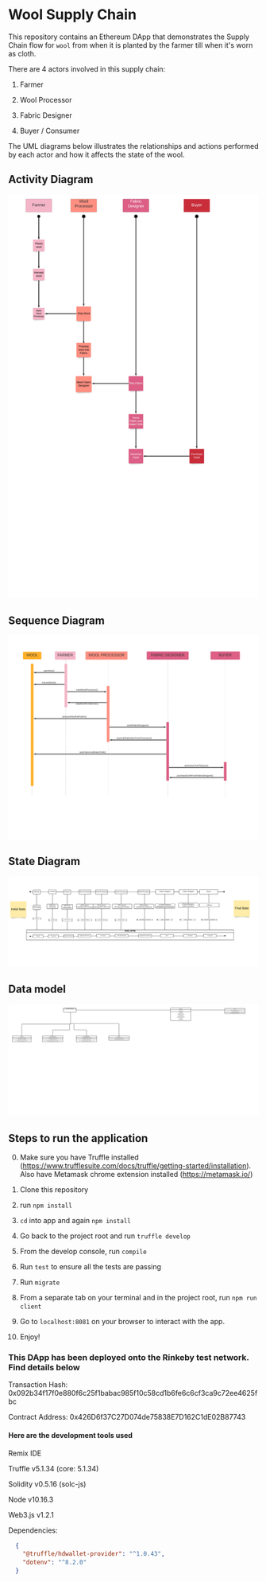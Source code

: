 # Wool Supply Chain

This repository contains an Ethereum DApp that demonstrates the Supply Chain flow for `wool` from when it is planted by the farmer till when it's worn as cloth.

There are 4 actors involved in this supply chain:

1. Farmer

2. Wool Processor

3. Fabric Designer

4. Buyer / Consumer

The UML diagrams below illustrates the relationships and actions performed by each actor and how it affects the state of the wool.

## Activity Diagram
![Activity diagram](images/Clothing_Business_Activity_diagram.jpeg)

## Sequence Diagram
![Sequence diagram](images/Clothing_Business_Sequence_diagram.jpeg)

## State Diagram
![State diagram](images/Clothing_Business_State_diagram.jpeg)

## Data model
![Data model](images/Clothing_Business_Data_Model.jpeg)


## Steps to run the application

0. Make sure you have Truffle installed (https://www.trufflesuite.com/docs/truffle/getting-started/installation). Also have Metamask chrome extension installed (https://metamask.io/)

1. Clone this repository

2. run `npm install`

3. `cd` into app and again `npm install`

4. Go back to the project root and run `truffle develop`

5. From the develop console, run `compile`

6. Run `test` to ensure all the tests are passing

7. Run `migrate`

8. From a separate tab on your terminal and in the project root, run `npm run client`

9. Go to `localhost:8081` on your browser to interact with the app.

10. Enjoy!


### This DApp has been deployed onto the Rinkeby test network. Find details below

Transaction Hash: 0x092b34f17f0e880f6c25f1babac985f10c58cd1b6fe6c6cf3ca9c72ee4625fbc

Contract Address: 0x426D6f37C27D074de75838E7D162C1dE02B87743

#### Here are the development tools used

Remix IDE

Truffle v5.1.34 (core: 5.1.34)

Solidity v0.5.16 (solc-js)

Node v10.16.3

Web3.js v1.2.1

Dependencies:

```json
  {
    "@truffle/hdwallet-provider": "^1.0.43",
    "dotenv": "^8.2.0"
  }
```
